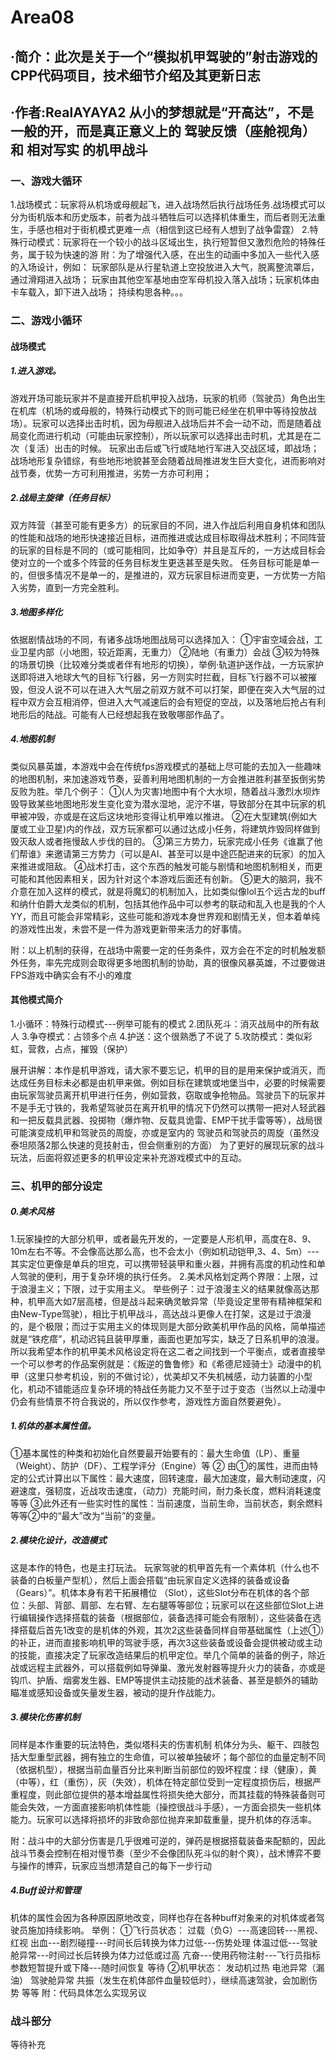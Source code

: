 # Area08
## ·简介：此次是关于一个“模拟机甲驾驶的”射击游戏的CPP代码项目，技术细节介绍及其更新日志
## ·作者:RealAYAYA2 从小的梦想就是“开高达”，不是一般的开，而是真正意义上的 驾驶反馈（座舱视角） 和 相对写实 的机甲战斗

### 一、游戏大循环
1.战场模式：玩家将从机场或母舰起飞，进入战场然后执行战场任务.战场模式可以分为街机版本和历史版本，前者为战斗牺牲后可以选择机体重生，而后者则无法重生，手感也相对于街机模式更难一点（相信到这已经有人想到了战争雷霆）
2.特殊行动模式：玩家将在一个较小的战斗区域出生，执行短暂但又激烈危险的特殊任务，属于较为快速的游
附：为了增强代入感，在出生的动画中多加入一些代入感的入场设计，例如：
玩家部队是从行星轨道上空投放进入大气，脱离整流罩后，通过滑翔进入战场；
玩家由其他空军基地由空军母机投入落入战场；玩家机体由卡车载入，卸下进入战场；
持续构思各种。。。

### 二、游戏小循环
#### 战场模式
##### 1.进入游戏。
游戏开场可能玩家并不是直接开启机甲投入战场，玩家的机师（驾驶员）角色出生在机库（机场的或母舰的，特殊行动模式下的则可能已经坐在机甲中等待投放战场）。玩家可以选择出击时机，因为母舰进入战场后并不会一动不动，而是随着战局变化而进行机动（可能由玩家控制），所以玩家可以选择出击时机，尤其是在二次（复活）出击的时候。
玩家出击后或飞行或陆地行军进入交战区域，即战场；战场地形复杂错综，有些地形地貌甚至会随着战局推进发生巨大变化，进而影响对战节奏，优势一方可利用推进，劣势一方亦可利用；
##### 2.战局主旋律（任务目标）
双方阵营（甚至可能有更多方）的玩家目的不同，进入作战后利用自身机体和团队的性能和战场的地形快速接近目标，进而推进或达成目标取得战术胜利；不同阵营的玩家的目标是不同的（或可能相同，比如争夺）并且是互斥的，一方达成目标会使对立的一个或多个阵营的任务目标发生更迭甚至是失败。
任务目标可能是单一的，但很多情况不是单一的，是推进的，双方玩家目标进而变更，一方优势一方陷入劣势，直到一方完全胜利。
##### 3.地图多样化
依据剧情战场的不同，有诸多战场地图战局可以选择加入：
①宇宙空域会战，工业卫星内部（小地图，较近距离，无重力）
②陆地（有重力）会战
③较为特殊的场景切换（比较难分类或者伴有地形的切换），举例·轨道护送作战，一方玩家护送即将进入地球大气的目标飞行器，另一方则实时拦截，目标飞行器不可以被摧毁，但没人说不可以在进入大气层之前双方就不可以打架，即便在突入大气层的过程中双方会互相消停，但进入大气减速后的会有短促的空战，以及落地后抢占有利地形后的陆战。可能有人已经想起我在致敬哪部作品了。
##### 4.地图机制
类似风暴英雄，本游戏中会在传统fps游戏模式的基础上尽可能的去加入一些趣味的地图机制，来加速游戏节奏，妥善利用地图机制的一方会推进胜利甚至扳倒劣势反败为胜。举几个例子：
①(人为灾害)地图中有个大水坝，随着战斗激烈水坝炸毁导致某些地图地形发生变化变为潜水湿地，泥泞不堪，导致部分在其中玩家的机甲被冲毁，亦或是在这后这块地形变得让机甲难以推进。
②在大型建筑(例如大厦或工业卫星)内的作战，双方玩家都可以通过达成小任务，将建筑炸毁同样做到毁灭敌人或者拖慢敌人步伐的目的。
③第三方势力，玩家完成小任务《谁赢了他们帮谁》来邀请第三方势力（可以是AI、甚至可以是中途匹配进来的玩家）的加入来推进或阻敌。
④战术打击，这个东西的触发可能与剧情和地图机制相关，而更可能和其他因素相关，因为针对这个本游戏后面还有创新。
⑤更大的脑洞，我不介意在加入这样的模式，就是将魔幻的机制加入，比如类似像lol五个远古龙的buff和纳什伯爵大龙类似的机制，包括其他作品中可以参考的联动和乱入也是我的个人YY，而且可能会非常精彩，这些可能和游戏本身世界观和剧情无关，但本着单纯的游戏性出发，未尝不是一件为游戏更新带来活力的好事情。

附：以上机制的获得，在战场中需要一定的任务条件，双方会在不定的时机触发额外任务，率先完成则会取得更多地图机制的协助，真的很像风暴英雄，不过要做进FPS游戏中确实会有不小的难度
#### 其他模式简介
1.小循环：特殊行动模式---例举可能有的模式
2.团队死斗：消灭战局中的所有敌人
3.争夺模式：占领多个点
4.护送：这个很熟悉了不说了
5.攻防模式：类似彩虹，营救，占点，摧毁（保护）

展开讲解：本作是机甲游戏，请大家不要忘记，机甲的目的是用来保护或消灭，而达成任务目标未必都是由机甲来做。例如目标在建筑或地堡当中，必要的时候需要由玩家驾驶员离开机甲进行任务，例如营救，窃取或争抢物品。驾驶员下的玩家并不是手无寸铁的，我希望驾驶员在离开机甲的情况下仍然可以携带一把对人轻武器和一把反载具武器、投掷物（爆炸物、反载具诡雷、EMP干扰手雷等等），战局很可能演变成机甲和驾驶员的周旋，亦或是室内的 驾驶员和驾驶员的周旋（虽然没泰坦陨落2那么快速的竞技射击，但会侧重别的方面）
为了更好的展现玩家的战斗玩法，后面将叙述更多的机甲设定来补充游戏模式中的互动。
### 三、机甲的部分设定
##### 0.美术风格
1.玩家操控的大部分机甲，或者最先开发的，一定要是人形机甲，高度在8、9、10m左右不等。不会像高达那么高，也不会太小（例如机动铠甲,3、4、5m）---其实定位更像是单兵的坦克，可以携带轻装甲和重火器，并拥有高度的机动性和单人驾驶的便利，用于复杂环境的执行任务。
2.美术风格划定两个界限：上限，过于浪漫主义；下限，过于实用主义。
举些例子：过于浪漫主义的结果就像高达那种，机甲高大如7层高楼，但是战斗起来确灵敏异常（毕竟设定里带有精神框架和由New-Type驾驶），相比于机甲战斗，高达战斗更像人在打架，这是过于浪漫的，是个极限；而过于实用主义的体现则是大部分欧美机甲作品的风格，简单描述就是“铁疙瘩”，机动迟钝且装甲厚重，画面也更加写实，缺乏了日系机甲的浪漫。所以我希望本作的机甲美术风格设定将在这二者之间找到一个平衡点，或者直接举一个可以参考的作品案例就是：《叛逆的鲁鲁修》和《希德尼娅骑士》动漫中的机甲（这里只参考机设，别的不做讨论），优美却又不失机械感，动力装置的小型化，机动不错能适应复杂环境的特战任务能力又不至于过于变态（当然以上动漫中仍会有些情景不符合我说的，所以仅作参考，游戏性方面自然要避免）。
##### 1.机体的基本属性值。
①基本属性的种类和初始化自然要最开始要有的：最大生命值（LP）、重量（Weight）、防护（DF）、工程学评分（Engine）等
② 由①的属性，进而由特定的公式计算出以下属性：最大速度，回转速度，最大加速度，最大制动速度，闪避速度，强韧度，近战攻击速度，（动力）充能时间，耐力条长度，燃料消耗速度等等
③此外还有一些实时性的属性：当前速度，当前生命，当前状态，剩余燃料等等②中的“最大”改为“当前”的变量。
##### 2.模块化设计，改造模式
这是本作的特色，也是主打玩法。
玩家驾驶的机甲首先有一个素体机（什么也不装备的白板量产型机），然后上面会搭载“由玩家自定义选择的装备或设备（Gears）”。机体本身有若干拓展槽位 （Slot），这些Slot分布在机体的各个部位：头部、背部、肩部、左右臂、左右腿等等部位；玩家可以在这些部位Slot上进行编辑操作选择搭载的装备（根据部位，装备选择可能会有限制），这些装备在选择搭载后首先1改变的是机体的外观，其次2这些装备同样自带基础属性（上述①）的补正，进而直接影响机甲的驾驶手感，再次3这些装备或设备会提供被动或主动的技能，直接决定了玩家改造结果后的机甲定位。举几个简单的装备的例子，除近战或远程主武器外，可以搭载例如导弹巢、激光发射器等提升火力的装备，亦或是钩爪、护盾、烟雾发生器、EMP等提供主动技能的战术装备、甚至是额外的辅助瞄准或感知设备或矢量发生器，被动的提升作战能力。
##### 3.模块化伤害机制
同样是本作重要的玩法特色，类似塔科夫的伤害机制
机体分为头、躯干、四肢包括大型重型武器，拥有独立的生命值，可以被单独破坏；每个部位的血量定制不同（依据机型），根据当前血量百分比来判断当前部位的毁坏程度：绿（健康），黄（中等），红（重伤），灰（失效），机体在特定部位受到一定程度损伤后，根据严重程度，则此部位提供的基本增益属性将损失绝大部分，而其挂载的特殊装备则可能会失效，一方面直接影响机体性能（操控很战斗手感），一方面会损失一些机体能力。玩家可以选择将损坏的非致命部位抛弃来卸载重量，提升机体的存活率。

附：战斗中的大部分伤害是几乎很难可逆的，弹药是根据搭载装备来配额的，因此战斗节奏会控制在相对慢节奏（至少不会像团队死斗似的射个爽），战术博弈不要与操作的博弈，玩家应当想清楚自己的每下一步行动
##### 4.Buff设计和管理
机体的属性会因为各种原因原地改变，同样也存在各种buff对象来的对机体或者驾驶员施加持续影响。
举例：
①飞行员状态：
过载（负G）---高速回转---黑视、红视
出血---剧烈碰撞---时间长后转换为体力过低---伤势处理
体温过低---驾驶舱异常---时间过长后转换为体力过低或过高
亢奋---使用药物注射---飞行员指标参数短暂提升或下降---随时间恢复
等待
②机甲状态：
发动机过热
电池异常（漏油）
驾驶舱异常
共振（发生在机体部件血量较低时），继续高速驾驶，会加剧伤势
等等
附：代码具体怎么实现另议
### 战斗部分
等待补充